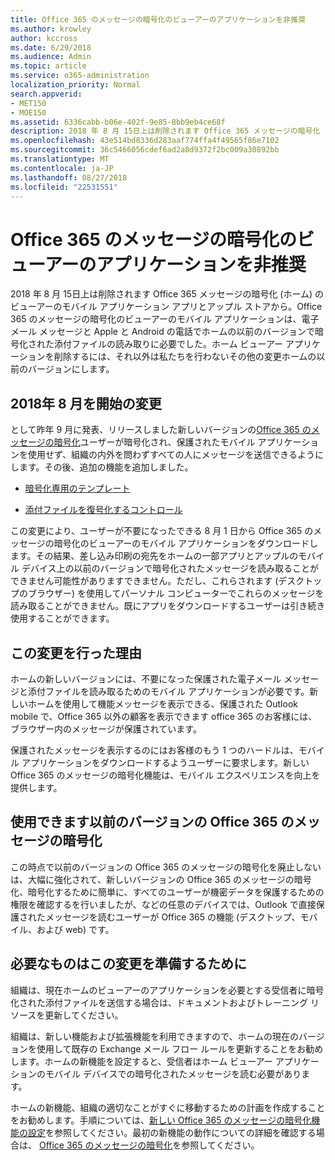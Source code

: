 ```yaml
---
title: Office 365 のメッセージの暗号化のビューアーのアプリケーションを非推奨
ms.author: krowley
author: kccross
ms.date: 6/29/2018
ms.audience: Admin
ms.topic: article
ms.service: o365-administration
localization_priority: Normal
search.appverid:
- MET150
- MOE150
ms.assetid: 6336cabb-b06e-402f-9e85-8bb9eb4ce68f
description: 2018 年 8 月 15日上は削除されます Office 365 メッセージの暗号化 (ホーム) のビューアーのモバイル アプリケーション アプリとアップル ストアから。Office 365 のメッセージの暗号化のビューアーのモバイル アプリケーションは、電子メール メッセージと Apple と Android の電話でホームの以前のバージョンで暗号化された添付ファイルの読み取りに必要でした。ホーム ビューアー アプリケーションを削除するには、それ以外は私たちを行わないその他の変更ホームの以前のバージョンにします。
ms.openlocfilehash: 43e514bd8336d283aaf774ffa4f49565f86e7102
ms.sourcegitcommit: 36c5466056cdef6ad2a8d9372f2bc009a30892bb
ms.translationtype: MT
ms.contentlocale: ja-JP
ms.lasthandoff: 08/27/2018
ms.locfileid: "22531551"
---
```

# <a name="deprecating-office-365-message-encryption-viewer-app"></a>Office 365 のメッセージの暗号化のビューアーのアプリケーションを非推奨

2018 年 8 月 15日上は削除されます Office 365 メッセージの暗号化 (ホーム) のビューアーのモバイル アプリケーション アプリとアップル ストアから。Office 365 のメッセージの暗号化のビューアーのモバイル アプリケーションは、電子メール メッセージと Apple と Android の電話でホームの以前のバージョンで暗号化された添付ファイルの読み取りに必要でした。ホーム ビューアー アプリケーションを削除するには、それ以外は私たちを行わないその他の変更ホームの以前のバージョンにします。
  
## <a name="changes-beginning-august-2018"></a>2018年 8 月を開始の変更

として昨年 9 月に発表、リリースしました新しいバージョンの[Office 365 のメッセージの暗号化](https://aka.ms/ome2017)ユーザーが暗号化され、保護されたモバイル アプリケーションを使用せず、組織の内外を問わずすべての人にメッセージを送信できるようにします。その後、追加の機能を追加しました。 
  
- [暗号化専用のテンプレート](https://aka.ms/encryptonly)
    
- [添付ファイルを復号化するコントロール](https://techcommunity.microsoft.com/t5/Security-Privacy-and-Compliance/Admin-control-for-attachments-now-available-in-Office-365/ba-p/204007)
    
この変更により、ユーザーが不要になったできる 8 月 1 日から Office 365 のメッセージの暗号化のビューアーのモバイル アプリケーションをダウンロードします。その結果、差し込み印刷の宛先をホームの一部アプリとアップルのモバイル デバイス上の以前のバージョンで暗号化されたメッセージを読み取ることができません可能性がありますできません。ただし、これらされます (デスクトップのブラウザー) を使用してパーソナル コンピューターでこれらのメッセージを読み取ることができません。既にアプリをダウンロードするユーザーは引き続き使用することができます。
  
## <a name="why-this-change-was-made"></a>この変更を行った理由

ホームの新しいバージョンには、不要になった保護された電子メール メッセージと添付ファイルを読み取るためのモバイル アプリケーションが必要です。新しいホームを使用して機能メッセージを表示できる、保護された Outlook mobile で、Office 365 以外の顧客を表示できます office 365 のお客様には、ブラウザー内のメッセージが保護されています。
  
保護されたメッセージを表示するのにはお客様のもう 1 つのハードルは、モバイル アプリケーションをダウンロードするようユーザーに要求します。新しい Office 365 のメッセージの暗号化機能は、モバイル エクスペリエンスを向上を提供します。
  
## <a name="can-i-still-use-the-previous-version-of-office-365-message-encryption"></a>使用できます以前のバージョンの Office 365 のメッセージの暗号化

この時点で以前のバージョンの Office 365 のメッセージの暗号化を廃止しないは、大幅に強化されて、新しいバージョンの Office 365 のメッセージの暗号化、暗号化するために簡単に、すべてのユーザーが機密データを保護するための権限を確認するを行いましたが、などの任意のデバイスでは、Outlook で直接保護されたメッセージを読むユーザーが Office 365 の機能 (デスクトップ、モバイル、および web) です。 
  
## <a name="what-do-i-need-to-do-to-prepare-for-this-change"></a>必要なものはこの変更を準備するために

組織は、現在ホームのビューアーのアプリケーションを必要とする受信者に暗号化された添付ファイルを送信する場合は、ドキュメントおよびトレーニング リソースを更新してください。
  
組織は、新しい機能および拡張機能を利用できますので、ホームの現在のバージョンを使用して既存の Exchange メール フロー ルールを更新することをお勧めします。ホームの新機能を設定すると、受信者はホーム ビューアー アプリケーションのモバイル デバイスでの暗号化されたメッセージを読む必要があります。
  
ホームの新機能、組織の適切なことがすぐに移動するための計画を作成することをお勧めします。手順については、[新しい Office 365 のメッセージの暗号化機能の設定](set-up-new-message-encryption-capabilities.md)を参照してください。最初の新機能の動作についての詳細を確認する場合は、 [Office 365 のメッセージの暗号化](ome.md)を参照してください。
  

